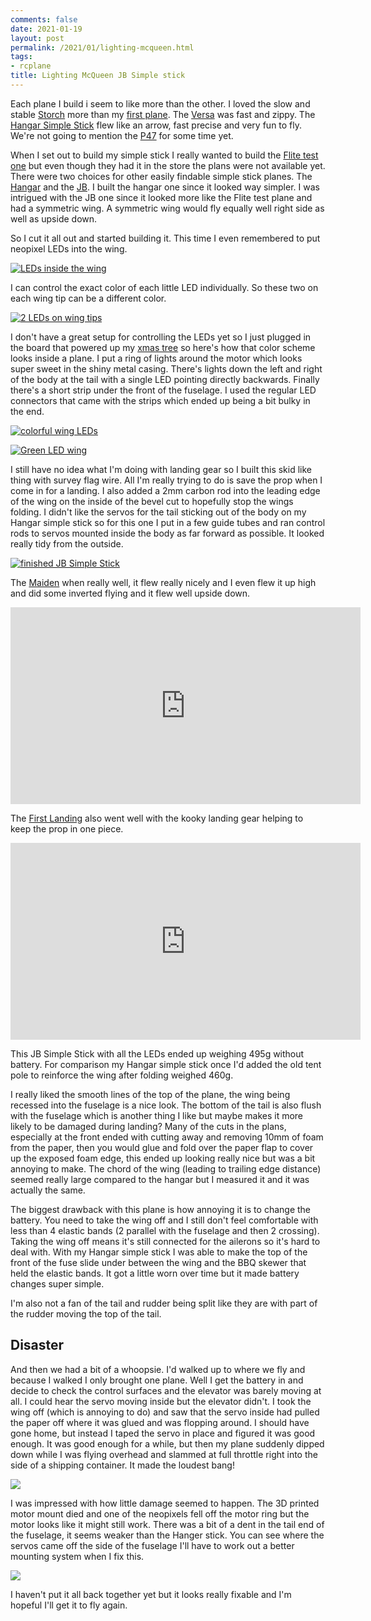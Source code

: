 ```yaml
---
comments: false
date: 2021-01-19
layout: post
permalink: /2021/01/lighting-mcqueen.html
tags:
- rcplane
title: Lighting McQueen JB Simple stick
---
```

Each plane I build i seem to like more than the other. I loved the slow and stable [Storch](/2020/10/rcplane-bench-flysky-storch.html) more than my [first plane](/2020/08/rcplane.html). The [Versa](/2020/10/versa.html) was fast and zippy. The [Hangar Simple Stick](/2020/11/sticky.html) flew like an arrow, fast precise and very fun to fly. We're not going to mention the [P47](/2020/11/p47.html) for some time yet.

When I set out to build my simple stick I really wanted to build the [Flite test one](https://store.flitetest.com/flite-test-simple-stick-electric-airplane-kit-1067-mm-flt-1075/p1279790) but even though they had it in the store the plans were not available yet. There were two choices for other easily findable simple stick planes. The [Hangar](https://www.flitetest.com/articles/simple-stick) and the [JB](https://forum.flitetest.com/index.php?threads/jb-simple-stik.60515/). I built the hangar one since it looked way simpler. I was intrigued with the JB one since it looked more like the Flite test plane and had a symmetric wing. A symmetric wing would fly equally well right side as well as upside down.

So I cut it all out and started building it. This time I even remembered to put neopixel LEDs into the wing.

[![LEDs inside the wing](/assets/images/2021-01-19-lighting/IMG_3077.sml.jpg)](/assets/images/2021-01-19-lighting/IMG_3077.jpeg)

I can control the exact color of each little LED individually. So these two on each wing tip can be a different color.

[![2 LEDs on wing tips](/assets/images/2021-01-19-lighting/IMG_3082.sml.jpg)](/assets/images/2021-01-19-lighting/IMG_3082.jpeg)

I don't have a great setup for controlling the LEDs yet so I just plugged in the board that powered up my [xmas tree](/2019/12/xmas.html) so here's how that color scheme looks inside a plane. I put a ring of lights around the motor which looks super sweet in the shiny metal casing. There's lights down the left and right of the body at the tail with a single LED pointing directly backwards. Finally there's a short strip under the front of the fuselage. I used the regular LED connectors that came with the strips which ended up being a bit bulky in the end.

[![colorful wing LEDs](/assets/images/2021-01-19-lighting/IMG_3085.sml.jpg)](/assets/images/2021-01-19-lighting/IMG_3085.jpeg)

[![Green LED wing](/assets/images/2021-01-19-lighting/IMG_3086.sml.jpg)](/assets/images/2021-01-19-lighting/IMG_3086.jpeg)

I still have no idea what I'm doing with landing gear so I built this skid like thing with survey flag wire. All I'm really trying to do is save the prop when I come in for a landing. I also added a 2mm carbon rod into the leading edge of the wing on the inside of the bevel cut to hopefully stop the wings folding. I didn't like the servos for the tail sticking out of the body on my Hangar simple stick so for this one I put in a few guide tubes and ran control rods to servos mounted inside the body as far forward as possible. It looked really tidy from the outside.

[![finished JB Simple Stick](/assets/images/2021-01-19-lighting/IMG_3089.sml.jpg)](/assets/images/2021-01-19-lighting/IMG_3089.jpeg)

The [Maiden](https://youtu.be/2-id3-iY5yo) when really well, it flew really nicely and I even flew it up high and did some inverted flying and it flew well upside down.

<iframe width="560" height="315" src="https://www.youtube.com/embed/2-id3-iY5yo" frameborder="0" allow="accelerometer; autoplay; clipboard-write; encrypted-media; gyroscope; picture-in-picture" allowfullscreen></iframe>

The [First Landing](https://youtu.be/xc8W4YGUQm8) also went well with the kooky landing gear helping to keep the prop in one piece.

<iframe width="560" height="315" src="https://www.youtube.com/embed/xc8W4YGUQm8" frameborder="0" allow="accelerometer; autoplay; clipboard-write; encrypted-media; gyroscope; picture-in-picture" allowfullscreen></iframe>

This JB Simple Stick with all the LEDs ended up weighing 495g without battery. For comparison my Hangar simple stick once I'd added the old tent pole to reinforce the wing after folding weighed 460g.

I really liked the smooth lines of the top of the plane, the wing being recessed into the fuselage is a nice look. The bottom of the tail is also flush with the fuselage which is another thing I like but maybe makes it more likely to be damaged during landing? Many of the cuts in the plans, especially at the front ended with cutting away and removing 10mm of foam from the paper, then you would glue and fold over the paper flap to cover up the exposed foam edge, this ended up looking really nice but was a bit annoying to make. The chord of the wing (leading to trailing edge distance) seemed really large compared to the hangar but I measured it and it was actually the same.

The biggest drawback with this plane is how annoying it is to change the battery. You need to take the wing off and I still don't feel comfortable with less than 4 elastic bands (2 parallel with the fuselage and then 2 crossing). Taking the wing off means it's still connected for the ailerons so it's hard to deal with.
With my Hangar simple stick I was able to make the top of the front of the fuse slide under between the wing and the BBQ skewer that held the elastic bands. It got a little worn over time but it made battery changes super simple.

I'm also not a fan of the tail and rudder being split like they are with part of the rudder moving the top of the tail.

## Disaster

And then we had a bit of a whoopsie. I'd walked up to where we fly and because I walked I only brought one plane. Well I get the battery in and decide to check the control surfaces and the elevator was barely moving at all. I could hear the servo moving inside but the elevator didn't. I took the wing off (which is annoying to do) and saw that the servo inside had pulled the paper off where it was glued and was flopping around. I should have gone home, but instead I taped the servo in place and figured it was good enough. It was good enough for a while, but then my plane suddenly dipped down while I was flying overhead and slammed at full throttle right into the side of a shipping container. It made the loudest bang!

[![](/assets/images/2021-01-19-lighting/IMG_3374.sml.jpg)](/assets/images/2021-01-19-lighting/IMG_3374.jpeg)

I was impressed with how little damage seemed to happen. The 3D printed motor mount died and one of the neopixels fell off the motor ring but the motor looks like it might still work. There was a bit of a dent in the tail end of the fuselage, it seems weaker than the Hanger stick. You can see where the servos came off the side of the fuselage I'll have to work out a better mounting system when I fix this.

[![](/assets/images/2021-01-19-lighting/IMG_3375.sml.jpg)](/assets/images/2021-01-19-lighting/IMG_3375.jpeg)

I haven't put it all back together yet but it looks really fixable and I'm hopeful I'll get it to fly again.
